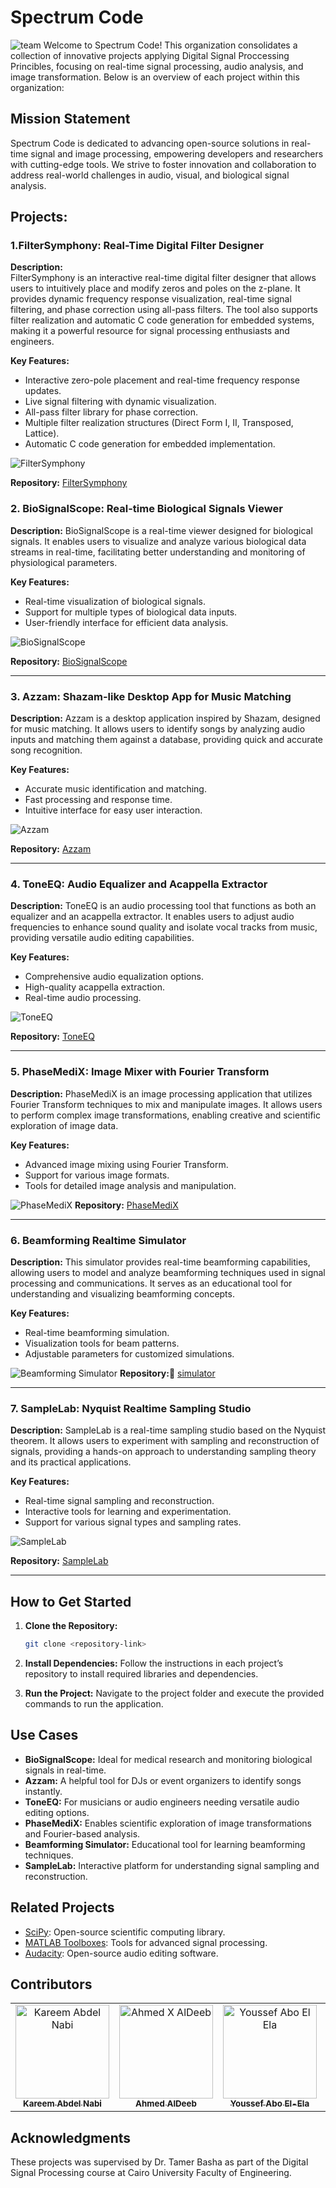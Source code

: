 # Spectrum Code
![team](https://pbs.twimg.com/media/Gi0npnZX0AA4BER?format=jpg&name=large)
Welcome to Spectrum Code! This organization consolidates a collection of innovative projects applying Digital Signal Proccessing Princibles, focusing on real-time signal processing, audio analysis, and image transformation. Below is an overview of each project within this organization:

## Mission Statement
Spectrum Code is dedicated to advancing open-source solutions in real-time signal and image processing, empowering developers and researchers with cutting-edge tools. We strive to foster innovation and collaboration to address real-world challenges in audio, visual, and biological signal analysis.

## Projects:

### 1.FilterSymphony: Real-Time Digital Filter Designer  

**Description:**  
FilterSymphony is an interactive real-time digital filter designer that allows users to intuitively place and modify zeros and poles on the z-plane. It provides dynamic frequency response visualization, real-time signal filtering, and phase correction using all-pass filters. The tool also supports filter realization and automatic C code generation for embedded systems, making it a powerful resource for signal processing enthusiasts and engineers.

**Key Features:**  
- Interactive zero-pole placement and real-time frequency response updates.  
- Live signal filtering with dynamic visualization.  
- All-pass filter library for phase correction.  
- Multiple filter realization structures (Direct Form I, II, Transposed, Lattice).  
- Automatic C code generation for embedded implementation.  

![FilterSymphony](https://github.com/Mostafaali3/Realtime-Digital-Filter-Designer/blob/main/assets/home.png)

**Repository:** [FilterSymphony](https://github.com/yourusername/Digital-Filter-Designer)
### 2. BioSignalScope: Real-time Biological Signals Viewer

**Description:**
BioSignalScope is a real-time viewer designed for biological signals. It enables users to visualize and analyze various biological data streams in real-time, facilitating better understanding and monitoring of physiological parameters.

**Key Features:**
- Real-time visualization of biological signals.
- Support for multiple types of biological data inputs.
- User-friendly interface for efficient data analysis.

![BioSignalScope](https://github.com/Mostafaali3/BioSignalScope-Real-time-biological-signals-viewer/blob/main/Images/overview.png)

**Repository:** [BioSignalScope](https://github.com/Mostafaali3/BioSignalScope-Real-time-biological-signals-viewer?tab=readme-ov-file)

---

### 3. Azzam: Shazam-like Desktop App for Music Matching

**Description:**
Azzam is a desktop application inspired by Shazam, designed for music matching. It allows users to identify songs by analyzing audio inputs and matching them against a database, providing quick and accurate song recognition.

**Key Features:**
- Accurate music identification and matching.
- Fast processing and response time.
- Intuitive interface for easy user interaction.

![Azzam](https://github.com/Mostafaali3/Azzam-Shazam-like-desktop-app-for-music-matching/blob/main/assets/program%20laptop%20mockup.png)

**Repository:** [Azzam](https://github.com/Mostafaali3/Azzam-Shazam-like-desktop-app-for-music-matching)

---

### 4. ToneEQ: Audio Equalizer and Acappella Extractor

**Description:**
ToneEQ is an audio processing tool that functions as both an equalizer and an acappella extractor. It enables users to adjust audio frequencies to enhance sound quality and isolate vocal tracks from music, providing versatile audio editing capabilities.

**Key Features:**
- Comprehensive audio equalization options.
- High-quality acappella extraction.
- Real-time audio processing.

![ToneEQ](https://github.com/Mostafaali3/ToneEQ-Audio-Equalizer-and-Acapella-Extractor/blob/main/assets/laptob_mockup.png)

**Repository:** [ToneEQ](https://github.com/Mostafaali3/ToneEQ-Audio-Equalizer-and-Acapella-Extractor?tab=readme-ov-file)

---

### 5. PhaseMediX: Image Mixer with Fourier Transform

**Description:**
PhaseMediX is an image processing application that utilizes Fourier Transform techniques to mix and manipulate images. It allows users to perform complex image transformations, enabling creative and scientific exploration of image data.

**Key Features:**
- Advanced image mixing using Fourier Transform.
- Support for various image formats.
- Tools for detailed image analysis and manipulation.

![PhaseMediX](https://github.com/Mostafaali3/PhaseMediX-Image-Mixer-with-Fourier-Transform/blob/main/assets/screen_mockup.png)
**Repository:** [PhaseMediX](https://github.com/Mostafaali3/PhaseMediX-Image-Mixer-with-Fourier-Transform)

---

### 6. Beamforming Realtime Simulator

**Description:**
This simulator provides real-time beamforming capabilities, allowing users to model and analyze beamforming techniques used in signal processing and communications. It serves as an educational tool for understanding and visualizing beamforming concepts.

**Key Features:**
- Real-time beamforming simulation.
- Visualization tools for beam patterns.
- Adjustable parameters for customized simulations.

![Beamforming Simulator](https://github.com/Mostafaali3/Beamforming-Realtime-Simulator/blob/main/assets/Group%209.png)
**Repository:** [ٍsimulator](https://github.com/Mostafaali3/Beamforming-Realtime-Simulator)

---

### 7. SampleLab: Nyquist Realtime Sampling Studio

**Description:**
SampleLab is a real-time sampling studio based on the Nyquist theorem. It allows users to experiment with sampling and reconstruction of signals, providing a hands-on approach to understanding sampling theory and its practical applications.

**Key Features:**
- Real-time signal sampling and reconstruction.
- Interactive tools for learning and experimentation.
- Support for various signal types and sampling rates.

![SampleLab](https://github.com/Mostafaali3/SampleLab-Nyquist-Realtime-Sampling-Studio/blob/main/icons_setup/icons/task_2_image.png)

**Repository:** [SampleLab](https://github.com/Mostafaali3/SampleLab-Nyquist-Realtime-Sampling-Studio)

---

## How to Get Started

1. **Clone the Repository:**
   ```bash
   git clone <repository-link>
   ```

2. **Install Dependencies:**
   Follow the instructions in each project’s repository to install required libraries and dependencies.

3. **Run the Project:**
   Navigate to the project folder and execute the provided commands to run the application.

## Use Cases

- **BioSignalScope:** Ideal for medical research and monitoring biological signals in real-time.
- **Azzam:** A helpful tool for DJs or event organizers to identify songs instantly.
- **ToneEQ:** For musicians or audio engineers needing versatile audio editing options.
- **PhaseMediX:** Enables scientific exploration of image transformations and Fourier-based analysis.
- **Beamforming Simulator:** Educational tool for learning beamforming techniques.
- **SampleLab:** Interactive platform for understanding signal sampling and reconstruction.


## Related Projects

- [SciPy](https://scipy.org/): Open-source scientific computing library.
- [MATLAB Toolboxes](https://www.mathworks.com/products.html): Tools for advanced signal processing.
- [Audacity](https://www.audacityteam.org/): Open-source audio editing software.


## Contributors <a name="Contributors"></a>

<table>
  <tr>
    <td align="center">
      <a href="https://github.com/karreemm" target="_blank">
        <img src="https://github.com/karreemm.png" width="150px;" alt="Kareem Abdel Nabi"/>
        <br />
        <sub><b>Kareem Abdel Nabi</b></sub>
      </a>
    </td>
    <td align="center">
      <a href="https://github.com/AhmedXAlDeeb" target="_blank">
        <img src="https://github.com/AhmedXAlDeeb.png" width="150px;" alt="Ahmed X AlDeeb"/>
        <br />
        <sub><b>Ahmed AlDeeb</b></sub>
      </a>
    </td>
    <td align="center">
      <a href="https://github.com/Youssef-Abo-El-Ela" target="_blank">
        <img src="https://github.com/Youssef-Abo-El-Ela.png" width="150px;" alt="Youssef Abo El Ela"/>
        <br />
        <sub><b>Youssef Abo El-Ela</b></sub>
      </a>
    </td>
    <td align="center">
      <a href="https://github.com/Mostafaali3" target="_blank">
        <img src="https://github.com/Mostafaali3.png" width="150px;" alt="Mostafa Ali"/>
        <br />
        <sub><b>Mostafa Ali</b></sub>
      </a>
    </td>
  </tr>
</table>

## Acknowledgments
These projects was supervised by Dr. Tamer Basha as part of the Digital Signal Processing course at Cairo University Faculty of Engineering.

